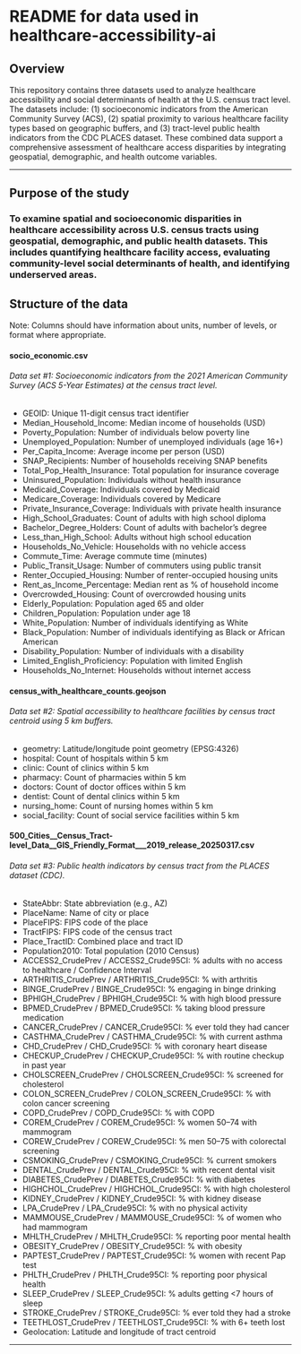 # README for data used in healthcare-accessibility-ai

## Overview 

This repository contains three datasets used to analyze healthcare accessibility and social determinants of health at the U.S. census tract level. The datasets include: (1) socioeconomic indicators from the American Community Survey (ACS), (2) spatial proximity to various healthcare facility types based on geographic buffers, and (3) tract-level public health indicators from the CDC PLACES dataset. These combined data support a comprehensive assessment of healthcare access disparities by integrating geospatial, demographic, and health outcome variables.


***

## Purpose of the study 
### To examine spatial and socioeconomic disparities in healthcare accessibility across U.S. census tracts using geospatial, demographic, and public health datasets. This includes quantifying healthcare facility access, evaluating community-level social determinants of health, and identifying underserved areas.

## Structure of the data
Note: Columns should have information about units, number of levels, or format where appropriate.

#### socio_economic.csv  
###### Data set #1: Socioeconomic indicators from the 2021 American Community Survey (ACS 5-Year Estimates) at the census tract level.
* GEOID: Unique 11-digit census tract identifier
* Median_Household_Income: Median income of households (USD)
* Poverty_Population: Number of individuals below poverty line
* Unemployed_Population: Number of unemployed individuals (age 16+)
* Per_Capita_Income: Average income per person (USD)
* SNAP_Recipients: Number of households receiving SNAP benefits
* Total_Pop_Health_Insurance: Total population for insurance coverage
* Uninsured_Population: Individuals without health insurance
* Medicaid_Coverage: Individuals covered by Medicaid
* Medicare_Coverage: Individuals covered by Medicare
* Private_Insurance_Coverage: Individuals with private health insurance
* High_School_Graduates: Count of adults with high school diploma
* Bachelor_Degree_Holders: Count of adults with bachelor’s degree
* Less_than_High_School: Adults without high school education
* Households_No_Vehicle: Households with no vehicle access
* Commute_Time: Average commute time (minutes)
* Public_Transit_Usage: Number of commuters using public transit
* Renter_Occupied_Housing: Number of renter-occupied housing units
* Rent_as_Income_Percentage: Median rent as % of household income
* Overcrowded_Housing: Count of overcrowded housing units
* Elderly_Population: Population aged 65 and older
* Children_Population: Population under age 18
* White_Population: Number of individuals identifying as White
* Black_Population: Number of individuals identifying as Black or African American
* Disability_Population: Number of individuals with a disability
* Limited_English_Proficiency: Population with limited English
* Households_No_Internet: Households without internet access

#### census_with_healthcare_counts.geojson  
###### Data set #2: Spatial accessibility to healthcare facilities by census tract centroid using 5 km buffers.
* geometry: Latitude/longitude point geometry (EPSG:4326)
* hospital: Count of hospitals within 5 km
* clinic: Count of clinics within 5 km
* pharmacy: Count of pharmacies within 5 km
* doctors: Count of doctor offices within 5 km
* dentist: Count of dental clinics within 5 km
* nursing_home: Count of nursing homes within 5 km
* social_facility: Count of social service facilities within 5 km

#### 500_Cities__Census_Tract-level_Data__GIS_Friendly_Format___2019_release_20250317.csv  
###### Data set #3: Public health indicators by census tract from the PLACES dataset (CDC).
* StateAbbr: State abbreviation (e.g., AZ)
* PlaceName: Name of city or place
* PlaceFIPS: FIPS code of the place
* TractFIPS: FIPS code of the census tract
* Place_TractID: Combined place and tract ID
* Population2010: Total population (2010 Census)
* ACCESS2_CrudePrev / ACCESS2_Crude95CI: % adults with no access to healthcare / Confidence Interval
* ARTHRITIS_CrudePrev / ARTHRITIS_Crude95CI: % with arthritis
* BINGE_CrudePrev / BINGE_Crude95CI: % engaging in binge drinking
* BPHIGH_CrudePrev / BPHIGH_Crude95CI: % with high blood pressure
* BPMED_CrudePrev / BPMED_Crude95CI: % taking blood pressure medication
* CANCER_CrudePrev / CANCER_Crude95CI: % ever told they had cancer
* CASTHMA_CrudePrev / CASTHMA_Crude95CI: % with current asthma
* CHD_CrudePrev / CHD_Crude95CI: % with coronary heart disease
* CHECKUP_CrudePrev / CHECKUP_Crude95CI: % with routine checkup in past year
* CHOLSCREEN_CrudePrev / CHOLSCREEN_Crude95CI: % screened for cholesterol
* COLON_SCREEN_CrudePrev / COLON_SCREEN_Crude95CI: % with colon cancer screening
* COPD_CrudePrev / COPD_Crude95CI: % with COPD
* COREM_CrudePrev / COREM_Crude95CI: % women 50–74 with mammogram
* COREW_CrudePrev / COREW_Crude95CI: % men 50–75 with colorectal screening
* CSMOKING_CrudePrev / CSMOKING_Crude95CI: % current smokers
* DENTAL_CrudePrev / DENTAL_Crude95CI: % with recent dental visit
* DIABETES_CrudePrev / DIABETES_Crude95CI: % with diabetes
* HIGHCHOL_CrudePrev / HIGHCHOL_Crude95CI: % with high cholesterol
* KIDNEY_CrudePrev / KIDNEY_Crude95CI: % with kidney disease
* LPA_CrudePrev / LPA_Crude95CI: % with no physical activity
* MAMMOUSE_CrudePrev / MAMMOUSE_Crude95CI: % of women who had mammogram
* MHLTH_CrudePrev / MHLTH_Crude95CI: % reporting poor mental health
* OBESITY_CrudePrev / OBESITY_Crude95CI: % with obesity
* PAPTEST_CrudePrev / PAPTEST_Crude95CI: % women with recent Pap test
* PHLTH_CrudePrev / PHLTH_Crude95CI: % reporting poor physical health
* SLEEP_CrudePrev / SLEEP_Crude95CI: % adults getting <7 hours of sleep
* STROKE_CrudePrev / STROKE_Crude95CI: % ever told they had a stroke
* TEETHLOST_CrudePrev / TEETHLOST_Crude95CI: % with 6+ teeth lost
* Geolocation: Latitude and longitude of tract centroid

***
